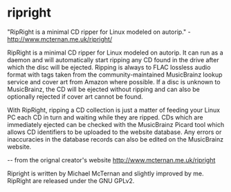 # ripright
"RipRight is a minimal CD ripper for Linux modeled on autorip." - http://www.mcternan.me.uk/ripright/

 RipRight is a minimal CD ripper for Linux modeled on autorip. It can run as a daemon and will automatically start ripping any CD found in the drive after which the disc will be ejected. Ripping is always to FLAC lossless audio format with tags taken from the community-maintained MusicBrainz lookup service and cover art from Amazon where possible. If a disc is unknown to MusicBrainz, the CD will be ejected without ripping and can also be optionally rejected if cover art cannot be found.

With RipRight, ripping a CD collection is just a matter of feeding your Linux PC each CD in turn and waiting while they are ripped. CDs which are immediately ejected can be checked with the MusicBrainz Picard tool which allows CD identifiers to be uploaded to the website database. Any errors or inaccuracies in the database records can also be edited on the MusicBrainz website.

-- from the orignal creator's website http://www.mcternan.me.uk/ripright


Ripright is written by Michael McTernan and slightly improved by me.
RipRight are released under the GNU GPLv2. 
